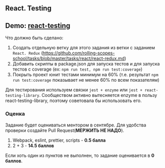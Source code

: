 ## React. Testing

## Demo: **[react-testing](https://react-testing-by-ligalaiz.netlify.app/)**

Что должно быть сделано:

1) Создать отдельную ветку для этого задания из ветки с заданием `React. Redux` (https://github.com/rolling-scopes-school/tasks/blob/master/tasks/react/react-redux.md)
2) Добавить скрипты в package.json для запуска тестов и для запуска тестов с coverage (ex: `npm run test, npm run test:coverage`)
3) Покрыть проект юнит тестами минимум на 60% (т.е. результат `npm run test:coverage`  показывает не менее 60% по всем показателям)

Для тестирования используем связки `jest + enzyme` или `jest + react-testing-library`.
Сообществом активно вытесняется enzyme в пользу react-testing-library, поэтому советовала бы использовать его.

### Оценка

Задание будет оцениваться ментором в сентябре. Для удобства проверки создайте Pull Request(**МЕРЖИТЬ НЕ НАДО**).

1) Webpack, eslint, prettier, scripts - **0.5 балла**
2) 2 + 3 - **14.5 баллов**

Если хоть один из пунктов не выполнен, то задание оценивается в **0 баллов**.
